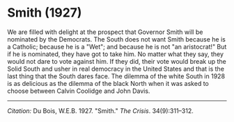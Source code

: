 <!--
title:   Smith
author:  Du Bois, W.E.B.
journal: The Crisis
year:    1927
volume:  34
issue:   9
pages:   311-312
-->
# Smith (1927)

We are filled with delight at the prospect that Governor Smith will be nominated by the Democrats. The South does not want Smith because he is a Catholic; because he is a "Wet"; and because he is not "an aristocrat!" But if he is nominated, they have got to take him. No matter what they say, they would not dare to vote against him. If they did, their vote would break up the Solid South and usher in real democracy in the United States and that is the last thing that the South dares face. The dilemma of the white South in 1928 is as delicious as the dilemma of the black North when it was asked to choose between Calvin Coolidge and John Davis.

_________________
*Citation:* Du Bois, W.E.B. 1927. "Smith." *The Crisis*. 34(9):311&ndash;312.